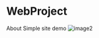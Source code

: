 # WebProject
About Simple site demo
![image2](https://user-images.githubusercontent.com/32732984/47786997-f1cc6480-dd26-11e8-81cc-ec4220c1168c.PNG)


